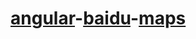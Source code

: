 # [angular](http://angularjs.org)-[baidu](http://www.baidu.com)-[maps](http://developer.baidu.com/map/)
